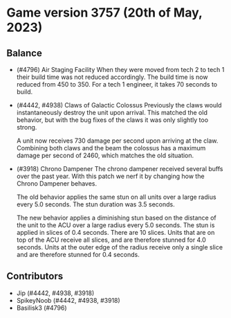 # Game version 3757 (20th of May, 2023)

## Balance

- (#4796) Air Staging Facility
  When they were moved from tech 2 to tech 1 their build time was not reduced accordingly. The build time is now reduced from 450 to 350. For a tech 1 engineer, it takes 70 seconds to build.

- (#4442, #4938) Claws of Galactic Colossus
  Previously the claws would instantaneously destroy the unit upon arrival. This matched the old behavior, but with the bug fixes of the claws it was only slightly too strong.

  A unit now receives 730 damage per second upon arriving at the claw. Combining both claws and the beam the colossus has a maximum damage per second of 2460, which matches the old situation.

- (#3918) Chrono Dampener
  The chrono dampener received several buffs over the past year. With this patch we nerf it by changing how the Chrono Dampener behaves.

  The old behavior applies the same stun on all units over a large radius every 5.0 seconds. The stun duration was 3.5 seconds.

  The new behavior applies a diminishing stun based on the distance of the unit to the ACU over a large radius every 5.0 seconds. The stun is applied in slices of 0.4 seconds. There are 10 slices. Units that are on top of the ACU receive all slices, and are therefore stunned for 4.0 seconds. Units at the outer edge of the radius receive only a single slice and are therefore stunned for 0.4 seconds.

## Contributors

- Jip (#4442, #4938, #3918)
- SpikeyNoob (#4442, #4938, #3918)
- Basilisk3 (#4796)
